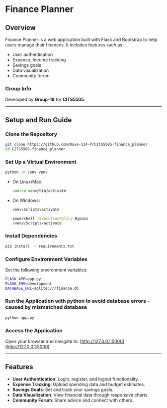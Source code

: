 # Finance Planner

## Overview
Finance Planner is a web application built with Flask and Bootstrap to help users manage their finances. It includes features such as:
- User authentication
- Expense, Income tracking
- Savings goals
- Data visualization
- Community forum

### Group Info
Developed by **Group-18** for **CITS5505**.

---

## Setup and Run Guide

### Clone the Repository
```bash
git clone https://github.com/Dave-114-P/CITS5505-finance_planner
cd CITS5505-finance_planner
```

### Set Up a Virtual Environment
```bash
python -m venv venv
```
- On Linux/Mac:
    ```bash
    source venv/bin/activate
    ```
- On Windows:
    ```bash
    venv\Scripts\activate
    ```
    ```bash
    powershell -ExecutionPolicy Bypass
    /venv/Scripts/activate
    ```

### Install Dependencies
```bash
pip install -r requirements.txt
```

### Configure Environment Variables
Set the following environment variables:
```bash
FLASK_APP=app.py
FLASK_ENV=development
DATABASE_URI=sqlite:///finance.db
```

### Run the Application with python to avoid database errors - caused by mismatched database
```bash
python app.py
```

### Access the Application
Open your browser and navigate to: [http://127.0.0.1:5000](http://127.0.0.1:5000)

---

## Features
- **User Authentication**: Login, register, and logout functionality.
- **Expense Tracking**: Upload spending data and budget estimates.
- **Savings Goals**: Set and track your savings goals.
- **Data Visualization**: View financial data through responsive charts.
- **Community Forum**: Share advice and connect with others.